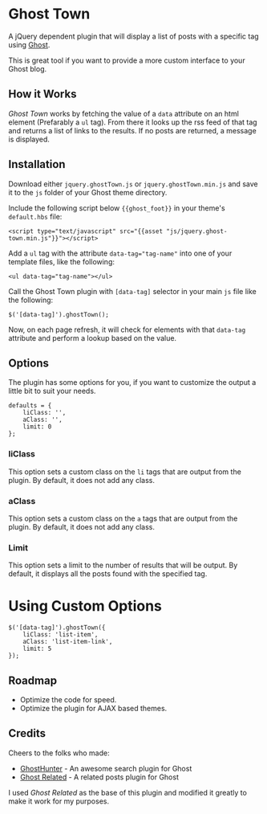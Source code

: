 # Ghost Town
A jQuery dependent plugin that will display a list of posts with a specific tag using [Ghost](https://ghost.org).

This is great tool if you want to provide a more custom interface to your Ghost blog.

## How it Works
*Ghost Town* works by fetching the value of a `data` attribute on an html element (Prefarably a `ul` tag). From there it looks up the rss feed of that tag and returns a list of links to the results. If no posts are returned, a message is displayed.

## Installation
Download either `jquery.ghostTown.js` or `jquery.ghostTown.min.js` and save it to the `js` folder of your Ghost theme directory.

Include the following script below `{{ghost_foot}}` in your theme's `default.hbs` file: 
```
<script type="text/javascript" src="{{asset "js/jquery.ghost-town.min.js"}}"></script>
```

Add a `ul` tag with the attribute `data-tag="tag-name"` into one of your template files, like the following:
```
<ul data-tag="tag-name"></ul>
```

Call the Ghost Town plugin with `[data-tag]` selector in your main `js` file like the following:
```
$('[data-tag]').ghostTown();
```

Now, on each page refresh, it will check for elements with that `data-tag` attribute and perform a lookup based on the value.

## Options
The plugin has some options for you, if you want to customize the output a little bit to suit your needs.

```
defaults = {
    liClass: '',
    aClass: '',
    limit: 0
};
```

### liClass
This option sets a custom class on the `li` tags that are output from the plugin. By default, it does not add any class.

### aClass
This option sets a custom class on the `a` tags that are output from the plugin. By default, it does not add any class. 

### Limit
This option sets a limit to the number of results that will be output. By default, it displays all the posts found with the specified tag.

# Using Custom Options
```
$('[data-tag]').ghostTown({
    liClass: 'list-item',
    aClass: 'list-item-link',
    limit: 5
});
```

## Roadmap

- Optimize the code for speed.
- Optimize the plugin for AJAX based themes.

## Credits
Cheers to the folks who made:

- [GhostHunter](https://github.com/i11ume/ghostHunter) - An awesome search plugin for Ghost
- [Ghost Related](https://github.com/danecando/jquery.ghostrelated) - A related posts plugin for Ghost

I used *Ghost Related* as the base of this plugin and modified it greatly to make it work for my purposes.